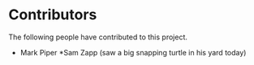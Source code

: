 # Contributors

The following people have contributed to this project.

* Mark Piper
*Sam Zapp (saw a big snapping turtle in his yard today)
